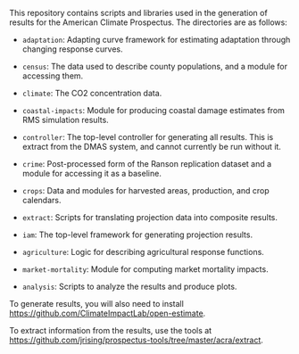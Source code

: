 This repository contains scripts and libraries used in the generation
of results for the American Climate Prospectus.  The directories are
as follows:

 - `adaptation`: Adapting curve framework for estimating adaptation
   through changing response curves.

 - `census`: The data used to describe county populations, and a
   module for accessing them.

 - `climate`: The CO2 concentration data.

 - `coastal-impacts`: Module for producing coastal damage estimates from RMS
   simulation results.

 - `controller`: The top-level controller for generating all results.
   This is extract from the DMAS system, and cannot currently be run
   without it.

 - `crime`: Post-processed form of the Ranson replication dataset and
   a module for accessing it as a baseline.

 - `crops`: Data and modules for harvested areas, production, and crop
   calendars.

 - `extract`: Scripts for translating projection data into composite
   results.

 - `iam`: The top-level framework for generating projection results.

 - `agriculture`: Logic for describing agricultural response functions.

 - `market-mortality`: Module for computing market mortality impacts.

 - `analysis`: Scripts to analyze the results and produce plots.

To generate results, you will also need to install
https://github.com/ClimateImpactLab/open-estimate.

To extract information from the results, use the tools at
https://github.com/jrising/prospectus-tools/tree/master/acra/extract.

